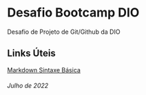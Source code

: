 # **Desafio Bootcamp DIO**
Desafio de Projeto de Git/Github da DIO

## Links Úteis
[Markdown Sintaxe Básica ](https://www.markdownguide.org/basic-syntax/)

###### *Julho de 2022*
